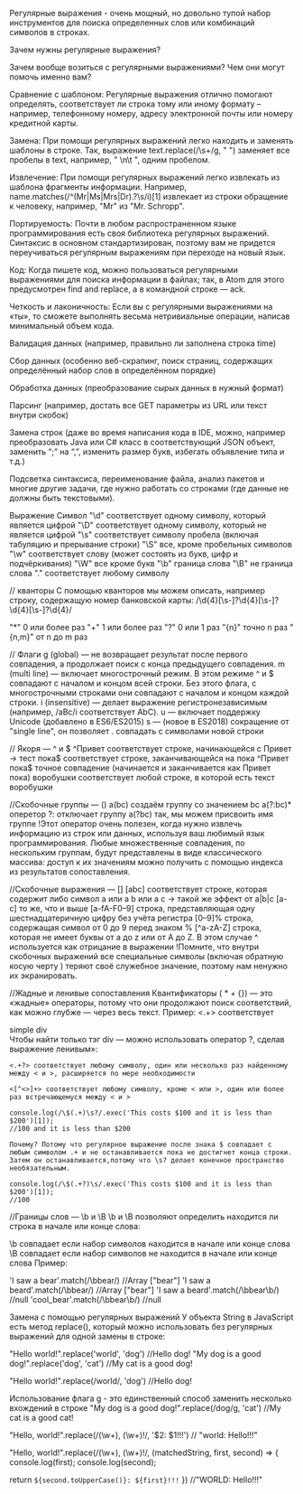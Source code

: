 Регулярные выражения - очень мощный, но довольно тупой набор инструментов для поиска определенных слов или комбинаций символов в строках.

Зачем нужны регулярные выражения?

Зачем вообще возиться с регулярными выражениями? Чем они могут помочь именно вам?

Сравнение с шаблоном: 
Регулярные выражения отлично помогают определять, соответствует ли строка тому или иному формату – например, телефонному номеру, адресу электронной почты или номеру кредитной карты.

Замена: При помощи регулярных выражений легко находить и заменять шаблоны в строке. Так, выражение text.replace(/\s+/g, " ") заменяет все пробелы в text, например, " \n\t ", одним пробелом.

Извлечение: При помощи регулярных выражений легко извлекать из шаблона фрагменты информации. Например, name.matches(/^(Mr|Ms|Mrs|Dr)\.?\s/i)[1] извлекает из строки обращение к человеку, например, "Mr" из "Mr. Schropp".

Портируемость: Почти в любом распространенном языке программирования есть своя библиотека регулярных выражений. Синтаксис в основном стандартизирован, поэтому вам не придется переучиваться регулярным выражениям при переходе на новый язык.

Код: Когда пишете код, можно пользоваться регулярными выражениями для поиска информации в файлах; так, в Atom для этого предусмотрен find and replace, а в командной строке — ack.

Четкость и лаконичность: Если вы с регулярными выражениями на «ты», то сможете выполнять весьма нетривиальные операции, написав минимальный объем кода.

Валидация данных (например, правильно ли заполнена строка time)

Сбор данных (особенно веб-скрапинг, поиск страниц, содержащих определённый набор слов в определённом порядке)

Обработка данных (преобразование сырых данных в нужный формат)

Парсинг (например, достать все GET параметры из URL или текст внутри скобок)

Замена строк (даже во время написания кода в IDE, можно, например преобразовать Java или C# класс в соответствующий JSON объект, заменить “;” на “,”, изменить размер букв, избегать объявление типа и т.д.)

Подсветка синтаксиса, переименование файла, анализ пакетов и многие другие задачи, где нужно работать со строками (где данные не должны быть текстовыми).

Выражение	Символ
"\d"	соответствует одному символу, который является цифрой
"\D"	соответствует одному символу, который не является цифрой
"\s"	соответствует символу пробела (включая табуляцию и прерывание строки)
"\S"	все, кроме пробельных символов
"\w"	соответствует слову (может состоять из букв, цифр и подчёркивания)
"\W"	все кроме букв
"\b"	граница слова
"\B"	не граница слова
"."     соответствует любому символу

// кванторы
С помощью кванторов мы можем описать, например строку, содержащую номер банковской карты: /\d{4}[\s\-]?\d{4}[\s\-]?\d{4}[\s\-]?\d{4}/

"*"	    0 или более раз
"+"	    1 или более раз
"?"	    0 или 1 раз
"{n}"	точно n раз
"{n,m}"	от n до m раз

// Флаги
g (global) ― не возвращает результат после первого совпадения, а продолжает поиск с конца предыдущего совпадения.
m (multi line) ― включает многострочный режим. В этом режиме ^ и $ совпадают с началом и концом всей строки. Без этого флага, с многострочными строками они совпадают с началом и концом каждой строки.
i (insensitive) ― делает выражение регистронезависимым (например, /aBc/i соответствует AbC).
u ―  включает поддержку Unicode (добавлено в ES6/ES2015)
s ― (новое в ES2018) сокращение от "single line", он позволяет . совпадать с символами новой строки

// Якоря — ^ и $
^Привет        соответствует строке, начинающейся с Привет -> тест
пока$          соответствует строке, заканчивающейся на пока
^Привет пока$  точное совпадение (начинается и заканчивается как Привет пока)
воробушки      соответствует любой строке, в которой есть текст воробушки

//Скобочные группы ― ()
a(bc)       создаём группу со значением bc
a(?:bc)*    оперетор ?: отключает группу
a(?<foo>bc) так, мы можем присвоить имя группе
!Этот оператор очень полезен, когда нужно извлечь информацию из строк или данных, используя ваш любимый язык программирования. Любые множественные совпадения, по нескольким группам, будут представлены в виде классического массива: доступ к их значениям можно получить с помощью индекса из результатов сопоставления.

//Скобочные выражения ― []
[abc]       соответствует строке, которая содержит либо символ a или a b или a c 
            -> такой же эффект от a|b|c
[a-c]       то же, что и выше
[a-fA-F0–9] строка, представляющая одну шестнадцатеричную цифру без учёта регистра
[0–9]%      строка, содержащая символ от 0 до 9 перед знаком %
[^a-zA-Z]   строка, которая не имеет буквы от a до z или от A до Z. В этом случае ^              используется как отрицание в выражении 
!Помните, что внутри скобочных выражений все специальные символы (включая обратную косую черту \) теряют своё служебное значение, поэтому нам ненужно их экранировать.

//Жадные и ленивые сопоставления
Квантификаторы ( * + {}) ― это «жадные» операторы, потому что они продолжают поиск      соответствий, как можно глубже ― через весь текст.
   Пример: <.+> соответствует <div>simple div</div>
    Чтобы найти только тэг div ― можно использовать оператор ?, сделав выражение ленивым»:

    <.+?> соответствует любому символу, один или несколько раз найденному между < и >, расширяется по мере необходимости

    <[^<>]+> соответствует любому символу, кроме < или >, один или более раз встречающемуся между < и >

    console.log(/\$(.+)\s?/.exec('This costs $100 and it is less than $200')[1]);
    //100 and it is less than $200

    Почему? Потому что регулярное выражение после знака $ совпадает с любым символом .+ и не останавливается пока не достигнет конца строки. Затем он останавливается,потому что \s? делает конечное пространство необязательным.

    console.log(/\$(.+?)\s/.exec('This costs $100 and it is less than $200')[1]);
    //100

//Границы слов ― \b и \B
\b и \B позволяют определить находится ли строка в начале или конце слова:

\b совпадает если набор символов находится в начале или конце слова
\B совпадает если набор символов не находится в начале или конце слова
Пример:

'I saw a bear'.match(/\bbear/)    //Array ["bear"]
'I saw a beard'.match(/\bbear/)   //Array ["bear"]
'I saw a beard'.match(/\bbear\b/) //null
'cool_bear'.match(/\bbear\b/)     //null

Замена с помощью регулярных выражений
У объекта String в JavaScript есть метод replace(), который можно использовать без регулярных выражений для одной замены в строке:

"Hello world!".replace('world', 'dog') //Hello dog!
"My dog is a good dog!".replace('dog', 'cat') //My cat is a good dog!

"Hello world!".replace(/world/, 'dog') //Hello dog!

Использование флага g - это единственный способ заменить несколько вхождений в строке
"My dog is a good dog!".replace(/dog/g, 'cat') //My cat is a good cat!

"Hello, world!".replace(/(\w+), (\w+)!/, '$2: $1!!!')
// "world: Hello!!!"

"Hello, world!".replace(/(\w+), (\w+)!/, (matchedString, first, second) => {
  console.log(first);
  console.log(second);

  return `${second.toUpperCase()}: ${first}!!!`
})
//"WORLD: Hello!!!"
